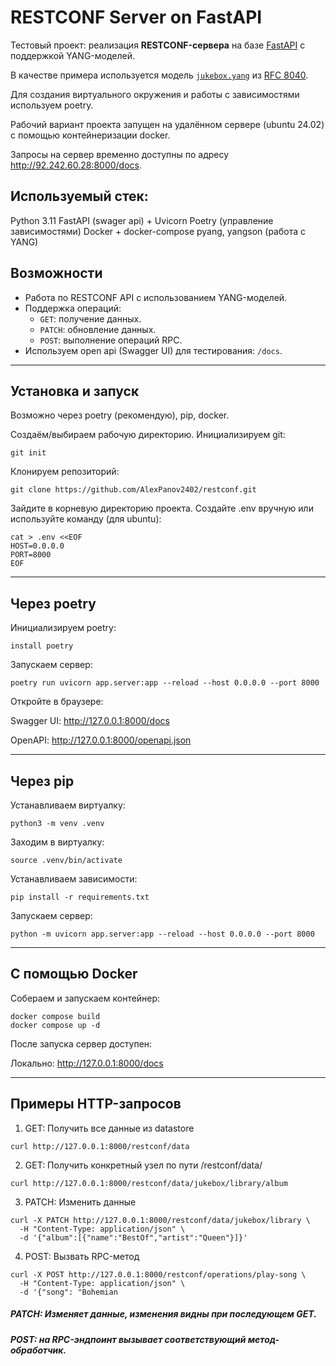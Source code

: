 # RESTCONF Server on FastAPI

Тестовый проект: реализация **RESTCONF-сервера** на базе [FastAPI](https://fastapi.tiangolo.com/) с поддержкой YANG-моделей.  

В качестве примера используется модель [`jukebox.yang`](yang_modules/jukebox.yang) из [RFC 8040](https://datatracker.ietf.org/doc/html/rfc8040).

Для создания виртуального окружения и работы с зависимостями используем poetry.

Рабочий вариант проекта запущен на удалённом сервере (ubuntu 24.02) с помощью контейнеризации docker.

Запросы на сервер временно доступны по адресу http://92.242.60.28:8000/docs. 

## Используемый стек:
Python 3.11
FastAPI (swager api) + Uvicorn
Poetry (управление зависимостями)
Docker + docker-compose
pyang, yangson (работа с YANG)

## Возможности
- Работа по RESTCONF API с использованием YANG-моделей.
- Поддержка операций:
  - `GET`: получение данных.
  - `PATCH`: обновление данных.
  - `POST`: выполнение операций RPC.
- Используем open api (Swagger UI) для тестирования: `/docs`.
---
## Установка и запуск
Возможно через poetry (рекомендую), pip, docker.  

Создаём/выбираем рабочую директорию.
Инициализируем git:
```
git init
```
Клонируем репозиторий:
```
git clone https://github.com/AlexPanov2402/restconf.git
```
Зайдите в корневую директорию проекта.
Создайте .env вручную или используйте команду (для ubuntu):
```
cat > .env <<EOF
HOST=0.0.0.0
PORT=8000
EOF
```
---
## Через poetry

Инициализируем poetry:
```
install poetry
``` 
Запускаем сервер:
```
poetry run uvicorn app.server:app --reload --host 0.0.0.0 --port 8000
```

Откройте в браузере:

Swagger UI: http://127.0.0.1:8000/docs

OpenAPI: http://127.0.0.1:8000/openapi.json

---

## Через pip
Устанавливаем виртуалку:
```
python3 -m venv .venv
```
Заходим в виртуалку:
```
source .venv/bin/activate
```
Устанавливаем зависимости:
```
pip install -r requirements.txt
```
Запускаем сервер:
```
python -m uvicorn app.server:app --reload --host 0.0.0.0 --port 8000
```

---

## С помощью Docker
Собераем и запускаем контейнер:
```
docker compose build
docker compose up -d
```
После запуска сервер доступен:

Локально: http://127.0.0.1:8000/docs

---

## Примеры HTTP-запросов
1. GET: Получить все данные из datastore
```
curl http://127.0.0.1:8000/restconf/data
```
2. GET: Получить конкретный узел по пути /restconf/data/<path>
```
curl http://127.0.0.1:8000/restconf/data/jukebox/library/album
```
3. PATCH: Изменить данные
```
curl -X PATCH http://127.0.0.1:8000/restconf/data/jukebox/library \
  -H "Content-Type: application/json" \
  -d '{"album":[{"name":"BestOf","artist":"Queen"}]}'
```
4. POST: Вызвать RPC-метод
```
curl -X POST http://127.0.0.1:8000/restconf/operations/play-song \
  -H "Content-Type: application/json" \
  -d '{"song": "Bohemian 
```

##### PATCH: Изменяет данные, изменения видны при последующем GET.

##### POST: на RPC-эндпоинт вызывает соответствующий метод-обработчик.